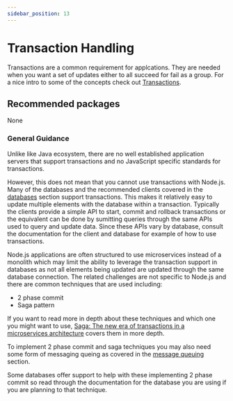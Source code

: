 ```yaml
---
sidebar_position: 13
---
```


# Transaction Handling

Transactions are a common requirement for applcations. They
are needed when you want a set of updates either to all
succeed for fail as a group. For a nice intro to some of
the concepts check out
[Transactions](https://cs.uwaterloo.ca/~tozsu/courses/CS338/lectures/15.%20Transactions.pdf).


## Recommended packages

None

### General Guidance

Unlike like Java ecosystem, there are no well established application
servers that support transactions and no JavaScript specific standards
for transactions.

However, this does not mean that you cannot use transactions with
Node.js. Many of the databases and the recommended clients covered
in the [databases](./databases.md) section support transactions.
This makes it relatively easy to update multiple elements
with the database within a transaction. Typically
the clients provide a simple API to start, commit and rollback
transactions or the equivalent can be done by sumitting queries
through the same APIs used to query and update data. Since
these APIs vary by database, consult the documentation for the
client and database for example of how to use transactions.

Node.js applications are often structured to use microservices
instead of a monolith which may limit the ability to leverage
the transaction support in databases as not all elements
being updated are updated through the same database
connection. The related challenges are not specific to
Node.js and there are common techniques that are used
including:
  * 2 phase commit
  * Saga pattern

If you want to read more in depth about these techniques
and which one you might want to use, 
[Saga: The new era of transactions in a microservices architecture](https://www.redhat.com/files/summit/session-assets/2019/T42224.pdf)
covers them in more depth.

To implement 2 phase commit and saga techniques you may also
need some form of messaging queing as covered
in the [message queuing](message-queuing.md) section.

Some databases offer support to help with these implementing
2 phase commit so read through the documentation for the
database you are using if you are planning to that technique.
